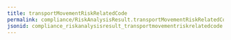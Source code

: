 ```yaml
---
title: transportMovementRiskRelatedCode
permalink: compliance/RiskAnalysisResult.transportMovementRiskRelatedCode.html
jsonid: compliance_riskanalysisresult_transportmovementriskrelatedcode
---
```

